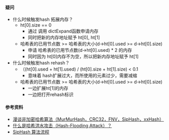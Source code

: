 #### 疑问
- 什么时候触发hash 拓展内存？
  - ht[0].size == 0 
    - 通过 调用 dictExpand函数申请内存
    - 同时把新的内存地址赋予 ht[0], ht[1]
  - 哈希表的已用节点数 >= 哈希表的大小(d->ht[0].used >= d->ht[0].size)
    - 申请 哈希表的已用节点数(d->ht[0].used) * 2 的内存
    - 同时因为 ht[0]内存不为空，所以把新内存地址赋予 ht[1]
- 什么时候触发hash rehash？
  - （(ht[0].used + ht[1].used) / (ht[0].size + ht[1].size) < 0.1
    - 意味着 hash扩展过大，而所使用的元素过少，需要减缩
  -  哈希表的已用节点数 >= 哈希表的大小(d->ht[0].used >= d->ht[0].size)
     -  一边扩展ht[1]的内存
     -  一边把打开rehash标识

#### 参考资料
- [漫谈非加密哈希算法（MurMurHash，CRC32，FNV，SipHash，xxHash）](http://www.xiaojiejing.com/2018/12/06/%e6%bc%ab%e8%b0%88%e9%9d%9e%e5%8a%a0%e5%af%86%e5%93%88%e5%b8%8c%e7%ae%97%e6%b3%95%ef%bc%88murmurhash%ef%bc%8ccrc32%ef%bc%8cfnv%ef%bc%8csiphash%ef%bc%8cxxhash%ef%bc%89/)
- [什么是哈希洪水攻击（Hash-Flooding Attack）？](https://www.zhihu.com/question/286529973)
- [SipHash 算法流程](https://my.oschina.net/tigerBin/blog/3038044)